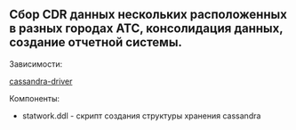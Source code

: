 ## Сбор CDR данных нескольких расположенных в разных городах АТС, консолидация данных, создание отчетной системы.

Зависимости:

[cassandra-driver](https://pypi.org/project/cassandra-driver/)

Компоненты:

- statwork.ddl - скрипт создания структуры хранения cassandra
